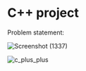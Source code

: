 # C++ project
Problem statement:

![Screenshot (1337)](https://github.com/daria-georgiana505/University-Projects/assets/76481293/2ab9acc2-8cf9-4c7c-97cd-ce466cbb9c88)

![c_plus_plus](https://github.com/daria-georgiana505/University-Projects/assets/76481293/f845a6d5-4110-4fb7-b1b4-38de9a893649)